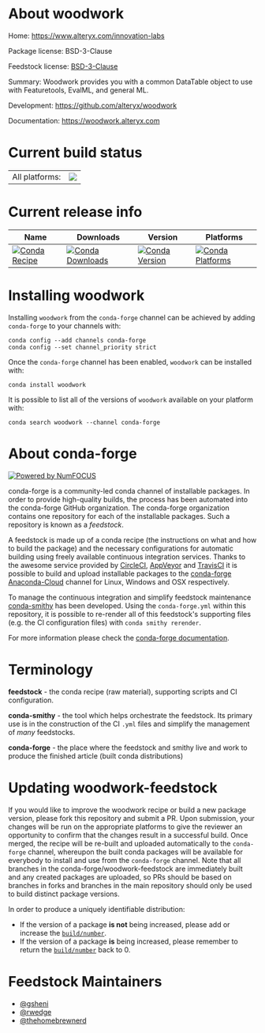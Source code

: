 About woodwork
==============

Home: https://www.alteryx.com/innovation-labs

Package license: BSD-3-Clause

Feedstock license: [BSD-3-Clause](https://github.com/conda-forge/woodwork-feedstock/blob/master/LICENSE.txt)

Summary: Woodwork provides you with a common DataTable object to use with Featuretools, EvalML, and general ML.

Development: https://github.com/alteryx/woodwork

Documentation: https://woodwork.alteryx.com

Current build status
====================


<table><tr><td>All platforms:</td>
    <td>
      <a href="https://dev.azure.com/conda-forge/feedstock-builds/_build/latest?definitionId=10969&branchName=master">
        <img src="https://dev.azure.com/conda-forge/feedstock-builds/_apis/build/status/woodwork-feedstock?branchName=master">
      </a>
    </td>
  </tr>
</table>

Current release info
====================

| Name | Downloads | Version | Platforms |
| --- | --- | --- | --- |
| [![Conda Recipe](https://img.shields.io/badge/recipe-woodwork-green.svg)](https://anaconda.org/conda-forge/woodwork) | [![Conda Downloads](https://img.shields.io/conda/dn/conda-forge/woodwork.svg)](https://anaconda.org/conda-forge/woodwork) | [![Conda Version](https://img.shields.io/conda/vn/conda-forge/woodwork.svg)](https://anaconda.org/conda-forge/woodwork) | [![Conda Platforms](https://img.shields.io/conda/pn/conda-forge/woodwork.svg)](https://anaconda.org/conda-forge/woodwork) |

Installing woodwork
===================

Installing `woodwork` from the `conda-forge` channel can be achieved by adding `conda-forge` to your channels with:

```
conda config --add channels conda-forge
conda config --set channel_priority strict
```

Once the `conda-forge` channel has been enabled, `woodwork` can be installed with:

```
conda install woodwork
```

It is possible to list all of the versions of `woodwork` available on your platform with:

```
conda search woodwork --channel conda-forge
```


About conda-forge
=================

[![Powered by NumFOCUS](https://img.shields.io/badge/powered%20by-NumFOCUS-orange.svg?style=flat&colorA=E1523D&colorB=007D8A)](http://numfocus.org)

conda-forge is a community-led conda channel of installable packages.
In order to provide high-quality builds, the process has been automated into the
conda-forge GitHub organization. The conda-forge organization contains one repository
for each of the installable packages. Such a repository is known as a *feedstock*.

A feedstock is made up of a conda recipe (the instructions on what and how to build
the package) and the necessary configurations for automatic building using freely
available continuous integration services. Thanks to the awesome service provided by
[CircleCI](https://circleci.com/), [AppVeyor](https://www.appveyor.com/)
and [TravisCI](https://travis-ci.com/) it is possible to build and upload installable
packages to the [conda-forge](https://anaconda.org/conda-forge)
[Anaconda-Cloud](https://anaconda.org/) channel for Linux, Windows and OSX respectively.

To manage the continuous integration and simplify feedstock maintenance
[conda-smithy](https://github.com/conda-forge/conda-smithy) has been developed.
Using the ``conda-forge.yml`` within this repository, it is possible to re-render all of
this feedstock's supporting files (e.g. the CI configuration files) with ``conda smithy rerender``.

For more information please check the [conda-forge documentation](https://conda-forge.org/docs/).

Terminology
===========

**feedstock** - the conda recipe (raw material), supporting scripts and CI configuration.

**conda-smithy** - the tool which helps orchestrate the feedstock.
                   Its primary use is in the construction of the CI ``.yml`` files
                   and simplify the management of *many* feedstocks.

**conda-forge** - the place where the feedstock and smithy live and work to
                  produce the finished article (built conda distributions)


Updating woodwork-feedstock
===========================

If you would like to improve the woodwork recipe or build a new
package version, please fork this repository and submit a PR. Upon submission,
your changes will be run on the appropriate platforms to give the reviewer an
opportunity to confirm that the changes result in a successful build. Once
merged, the recipe will be re-built and uploaded automatically to the
`conda-forge` channel, whereupon the built conda packages will be available for
everybody to install and use from the `conda-forge` channel.
Note that all branches in the conda-forge/woodwork-feedstock are
immediately built and any created packages are uploaded, so PRs should be based
on branches in forks and branches in the main repository should only be used to
build distinct package versions.

In order to produce a uniquely identifiable distribution:
 * If the version of a package **is not** being increased, please add or increase
   the [``build/number``](https://docs.conda.io/projects/conda-build/en/latest/resources/define-metadata.html#build-number-and-string).
 * If the version of a package **is** being increased, please remember to return
   the [``build/number``](https://docs.conda.io/projects/conda-build/en/latest/resources/define-metadata.html#build-number-and-string)
   back to 0.

Feedstock Maintainers
=====================

* [@gsheni](https://github.com/gsheni/)
* [@rwedge](https://github.com/rwedge/)
* [@thehomebrewnerd](https://github.com/thehomebrewnerd/)

